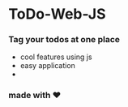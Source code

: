 # ToDo-Web-JS
### Tag your todos at one place 
- cool features using js
- easy application
- 

### made with ❤️
